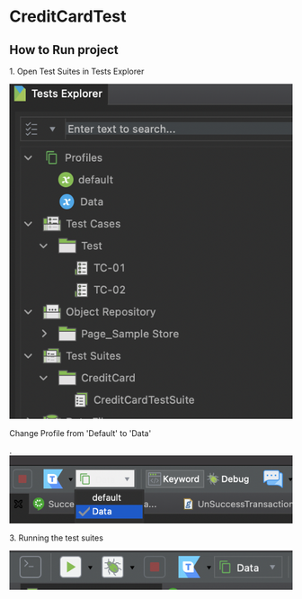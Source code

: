 # CreditCardTest

<h2>How to Run project</h2>

<p>1. Open Test Suites in Tests Explorer</p>
<img src="images/Screen Shot 2021-02-06 at 02.50.03.png">
<p>Change Profile from 'Default' to 'Data'</p>. 
<img src="images/Screen Shot 2021-02-06 at 02.55.08.png">
<p>3. Running the test suites</p>
<img src="images/Screen Shot 2021-02-06 at 02.55.27.png">